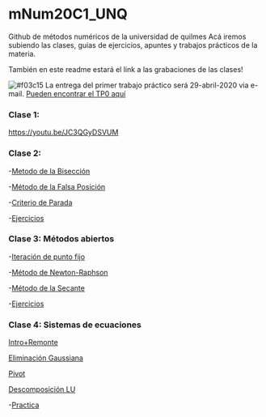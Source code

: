 # mNum20C1_UNQ
Github de métodos numéricos de la universidad de quilmes
Acá iremos subiendo las clases, guias de ejercicios, apuntes y trabajos prácticos de la materia.

También en este readme estará el link a las grabaciones de las clases!

![#f03c15](https://via.placeholder.com/300x70.png/f10/fff?text=MUY+IMPORTANTE) 
 La entrega del primer trabajo práctico será 29-abril-2020 via e-mail. 
[Pueden encontrar el TP0 aquí](https://github.com/ulisesbussi/mNum20C1_UNQ/blob/master/guia/TP_0.pdf)



### Clase 1:
https://youtu.be/JC3QGyDSVUM

### Clase 2:

-[Metodo de la Bisección](https://youtu.be/h15Ronn39pQ)

-[Método de la Falsa Posición](https://youtu.be/BWJGvuKtKXQ)

-[Criterio de Parada](https://youtu.be/QoR2YwFEfTI)

-[Ejercicios](https://youtu.be/IOuZBIYo4Lg)


### Clase 3: Métodos abiertos

-[Iteración de punto fijo](https://youtu.be/NFDZwNU20Zg)

-[Método de Newton-Raphson](https://youtu.be/wpV9-ZMD2ds)

-[Método de la Secante](https://youtu.be/eSY9F4WQoDE)

-[Ejercicios](https://youtu.be/CufRQ-Lrirk)

### Clase 4: Sistemas de ecuaciones

[Intro+Remonte](https://youtu.be/MN4wB-glbhc)

[Eliminación Gaussiana](https://youtu.be/pvYQ2ALnFUg)

[Pivot](https://youtu.be/fb3XPe-m-m8)

[Descomposición LU](https://youtu.be/p_PF7g1hTKY)

-[Practica](https://www.youtube.com/watch?v=ajdsEDiBUo0)


